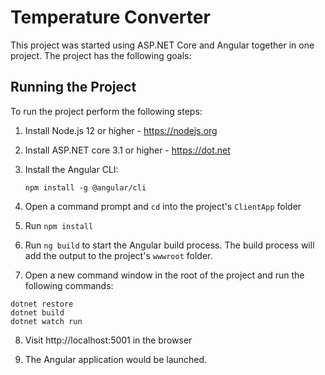# Temperature Converter


This project was started using 
ASP.NET Core and Angular together in one project. The project
has the following goals:

## Running the Project

To run the project perform the following steps:

1. Install Node.js 12 or higher - https://nodejs.org

2. Install ASP.NET core 3.1 or higher - https://dot.net

3. Install the Angular CLI:

    `npm install -g @angular/cli`

4. Open a command prompt and `cd` into the project's `ClientApp` folder

5. Run `npm install`

6. Run `ng build` to start the Angular build process. The build process will add the output to the project's `wwwroot` folder.

7. Open a new command window in the root of the project and run the following commands:

```
dotnet restore
dotnet build
dotnet watch run
```

8. Visit http://localhost:5001 in the browser

9. The Angular application would be launched.


